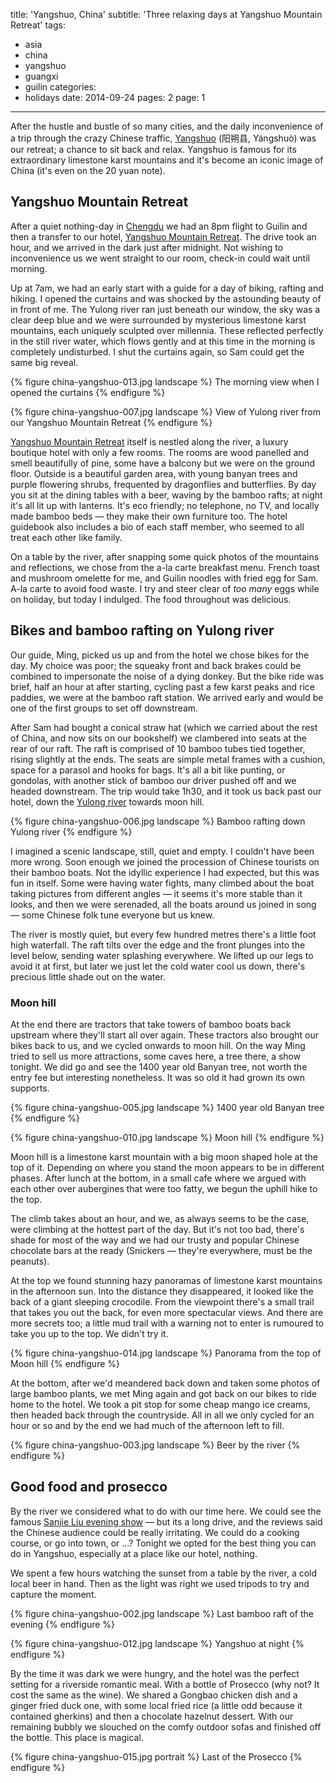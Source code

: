title: 'Yangshuo, China'
subtitle: 'Three relaxing days at Yangshuo Mountain Retreat'
tags:
  - asia
  - china
  - yangshuo
  - guangxi
  - guilin
categories:
  - holidays
date: 2014-09-24
pages: 2
page: 1
---

After the hustle and bustle of so many cities, and the daily inconvenience of a trip through the crazy Chinese traffic, [Yangshuo](https://en.wikipedia.org/wiki/Yangshuo_County) (阳朔县, Yángshuò) was our retreat; a chance to sit back and relax. Yangshuo is famous for its extraordinary limestone karst mountains and it's become an iconic image of China (it's even on the 20 yuan note).

## Yangshuo Mountain Retreat

After a quiet nothing-day in [Chengdu](/2014/09/chengdu-china/) we had an 8pm flight to Guilin and then a transfer to our hotel, [Yangshuo Mountain Retreat](https://www.tripadvisor.co.uk/Hotel_Review-g303712-d633606-Reviews-Yangshuo_Mountain_Retreat-Yangshuo_County_Guangxi_Zhuang.html). The drive took an hour, and we arrived in the dark just after midnight. Not wishing to inconvenience us we went straight to our room, check-in could wait until morning.

Up at 7am, we had an early start with a guide for a day of biking, rafting and hiking. I opened the curtains and was shocked by the astounding beauty of in front of me. The Yulong river ran just beneath our window, the sky was a clear deep blue and we were surrounded by mysterious limestone karst mountains, each uniquely sculpted over millennia. These reflected perfectly in the still river water, which flows gently and at this time in the morning is completely undisturbed. I shut the curtains again, so Sam could get the same big reveal.

{% figure china-yangshuo-013.jpg landscape %}
The morning view when I opened the curtains
{% endfigure %}

{% figure china-yangshuo-007.jpg landscape %}
View of Yulong river from our Yangshuo Mountain Retreat
{% endfigure %}

[Yangshuo Mountain Retreat](http://www.yangshuomountainretreat.com/) itself is nestled along the river, a luxury boutique hotel with only a few rooms. The rooms are wood panelled and smell beautifully of pine, some have a balcony but we were on the ground floor. Outside is a beautiful garden area, with young banyan trees and purple flowering shrubs, frequented by dragonflies and butterflies. By day you sit at the dining tables with a beer, waving by the bamboo rafts; at night it's all lit up with lanterns. It's eco friendly; no telephone, no TV, and locally made bamboo beds — they make their own furniture too. The hotel guidebook also includes a bio of each staff member, who seemed to all treat each other like family.

On a table by the river, after snapping some quick photos of the mountains and reflections, we chose from the a-la carte breakfast menu. French toast and mushroom omelette for me, and Guilin noodles with fried egg for Sam. A-la carte to avoid food waste. I try and steer clear of _too many_ eggs while on holiday, but today I indulged. The food throughout was delicious.

## Bikes and bamboo rafting on Yulong river

Our guide, Ming, picked us up and from the hotel we chose bikes for the day. My choice was poor; the squeaky front and back brakes could be combined to impersonate the noise of a dying donkey. But the bike ride was brief, half an hour at after starting, cycling past a few karst peaks and rice paddies, we were at the bamboo raft station. We arrived early and would be one of the first groups to set off downstream.

After Sam had bought a conical straw hat (which we carried about the rest of China, and now sits on our bookshelf) we clambered into seats at the rear of our raft. The raft is comprised of 10 bamboo tubes tied together, rising slightly at the ends. The seats are simple metal frames with a cushion, space for a parasol and hooks for bags. It's all a bit like punting, or gondolas, with another stick of bamboo our driver pushed off and we headed downstream. The trip would take 1h30, and it took us back past our hotel, down the [Yulong river](https://en.wikipedia.org/wiki/Yulong_River) towards moon hill.

{% figure china-yangshuo-006.jpg landscape %}
Bamboo rafting down Yulong river
{% endfigure %}

I imagined a scenic landscape, still, quiet and empty. I couldn't have been more wrong. Soon enough we joined the procession of Chinese tourists on their bamboo boats. Not the idyllic experience I had expected, but this was fun in itself. Some were having water fights, many climbed about the boat taking pictures from different angles — it seems it's more stable than it looks, and then we were serenaded, all the boats around us joined in song — some Chinese folk tune everyone but us knew.

The river is mostly quiet, but every few hundred metres there's a little foot high waterfall. The raft tilts over the edge and the front plunges into the level below, sending water splashing everywhere. We lifted up our legs to avoid it at first, but later we just let the cold water cool us down, there's precious little shade out on the water.

### Moon hill

At the end there are tractors that take towers of bamboo boats back upstream where they'll start all over again. These tractors also brought our bikes back to us, and we cycled onwards to moon hill. On the way Ming tried to sell us more attractions, some caves here, a tree there, a show tonight. We did go and see the 1400 year old Banyan tree, not worth the entry fee but interesting nonetheless. It was so old it had grown its own supports.

{% figure china-yangshuo-005.jpg landscape %}
1400 year old Banyan tree
{% endfigure %}

{% figure china-yangshuo-010.jpg landscape %}
Moon hill
{% endfigure %}

Moon hill is a limestone karst mountain with a big moon shaped hole at the top of it. Depending on where you stand the moon appears to be in different phases. After lunch at the bottom, in a small cafe where we argued with each other over aubergines that were too fatty, we begun the uphill hike to the top.

The climb takes about an hour, and we, as always seems to be the case, were climbing at the hottest part of the day. But it's not too bad, there's shade for most of the way and we had our trusty and popular Chinese chocolate bars at the ready (Snickers — they're everywhere, must be the peanuts).

At the top we found stunning hazy panoramas of limestone karst mountains in the afternoon sun. Into the distance they disappeared, it looked like the back of a giant sleeping crocodile. From the viewpoint there's a small trail that takes you out the back, for even more spectacular views. And there are more secrets too; a little mud trail with a warning not to enter is rumoured to take you up to the top. We didn't try it.

{% figure china-yangshuo-014.jpg landscape %}
Panorama from the top of Moon hill
{% endfigure %}

At the bottom, after we'd meandered back down and taken some photos of large bamboo plants, we met Ming again and got back on our bikes to ride home to the hotel. We took a pit stop for some cheap mango ice creams, then headed back through the countryside. All in all we only cycled for an hour or so and by the end we had much of the afternoon left to fill.

{% figure china-yangshuo-003.jpg landscape %}
Beer by the river
{% endfigure %}

## Good food and prosecco

By the river we considered what to do with our time here. We could see the famous [Sanjie Liu evening show](https://www.tripadvisor.co.uk/Attraction_Review-g303712-d1741379-Reviews-Impression_Sanjie_Liu_Evening_Showtime-Yangshuo_County_Guangxi_Zhuang.html) — but its a long drive, and the reviews said the Chinese audience could be really irritating. We could do a cooking course, or go into town, or …? Tonight we opted for the best thing you can do in Yangshuo, especially at a place like our hotel, nothing.

We spent a few hours watching the sunset from a table by the river, a cold local beer in hand. Then as the light was right we used tripods to try and capture the moment.

{% figure china-yangshuo-002.jpg landscape %}
Last bamboo raft of the evening
{% endfigure %}

{% figure china-yangshuo-012.jpg landscape %}
Yangshuo at night
{% endfigure %}

By the time it was dark we were hungry, and the hotel was the perfect setting for a riverside romantic meal. With a bottle of Prosecco (why not? It cost the same as the wine). We shared a Gongbao chicken dish and a ginger fried duck one, with some local fried rice (a little odd because it contained gherkins) and then a chocolate hazelnut dessert. With our remaining bubbly we slouched on the comfy outdoor sofas and finished off the bottle. This place is magical.

{% figure china-yangshuo-015.jpg portrait %}
Last of the Prosecco
{% endfigure %}
